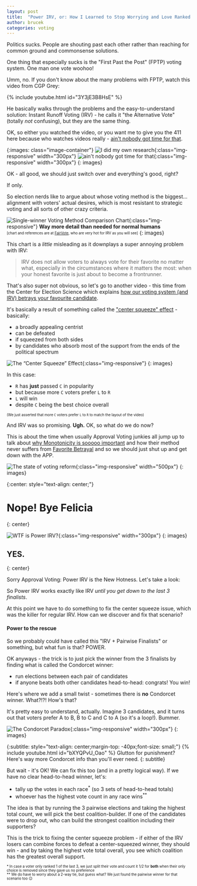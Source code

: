 ```yaml
---
layout: post
title:  "Power IRV, or: How I Learned to Stop Worrying and Love Ranked Choice Voting"
author: brucek
categories: voting
---
```

Politics sucks.  People are shouting past each other rather than reaching for common ground and commonsense solutions.

One thing that especially sucks is the "First Past the Post" (FPTP) voting system.  One man one vote woohoo!

Umm, no.  If you don't know about the many problems with FPTP, watch this video from CGP Grey:

{% include youtube.html id="3Y3jE3B8HsE" %}

He basically walks through the problems and the easy-to-understand solution:  Instant Runoff Voting (IRV) - he calls it "the Alternative Vote" (totally *not* confusing), but they are the same thing.

OK, so either you watched the video, or you want me to give you the 411 here because who watches videos really - [ain't nobody got time for that](https://youtu.be/bFEoMO0pc7k).

{:images: class="image-container"}
![I did my own research](/assets/images/didmyownresearch.png){:class="img-responsive" width="300px"}
![ain't nobody got time for that](/assets/images/angtft.jpg){:class="img-responsive" width="300px"}
{: images}

OK - all good, we should just switch over and everything's good, right?

If only.

So election nerds like to argue about whose voting method is the biggest... alignment with voters' actual desires, which is most resistant to strategic voting and all sorts of other crazy criteria.

![Single-winner Voting Method Comparison Chart](/assets/images/voting_chart.png){:class="img-responsive"}
**Way more detail than needed for normal humans**  
<sub><sup>[chart and references are at [FairVote](https://archive3.fairvote.org/reforms/instant-runoff-voting/irv-and-the-status-quo/irv-versus-alternative-reforms/single-winner-voting-method-comparison-chart/), who are very hot for IRV as you will see]</sup></sub>
{: images}

This chart is a *little* misleading as it downplays a super annoying problem with IRV:

> IRV does not allow voters to always vote for their favorite no matter what, especially in the circumstances where it matters the most: when your honest favorite is just about to become a frontrunner.

That's also super not obvious, so let's go to another video - this time from the Center for Election Science which explains [how our voting system (and IRV) betrays your favourite candidate](https://youtu.be/JtKAScORevQ).

It's basically a result of something called the ["center squeeze" effect](https://electionscience.org/library/the-center-squeeze-effect/) - basically:

* a broadly appealing centrist
* can be defeated 
* if squeezed from both sides
* by candidates who absorb most of the support from the ends of the political spectrum

![The “Center Squeeze” Effect](/assets/images/center_squeeze_effect_diagram.png){:class="img-responsive"}
{: images}

In this case:
* `R` has **just** passed `C` in popularity
* but because more `C` voters prefer `L` to `R`
* `L` will win
* despite `C` being the best choice overall

<sub><sup>(We just asserted that more `C` voters prefer `L` to `R` to match the layout of the video)</sup></sub>

And IRV was so promising.  **Ugh.**  OK, so what do we do now?

This is about the time when usually Approval Voting junkies all jump up to talk about [why Monotonicity is sooooo important](https://electowiki.org/wiki/Monotonicity#2009_Burlington.2C_Vermont_mayoral_election) and how their method never suffers from [Favorite Betrayal](https://electowiki.org/wiki/Favorite_betrayal_criterion) and so we should just shut up and get down with the APP.

![The state of voting reform](/assets/images/distracted_voters.png){:class="img-responsive" width="500px"}
{: images}

{:center: style="text-align: center;"}
# Nope!  Bye Felicia
{: center}

![WTF is Power IRV?](/assets/images/power_skeptical.png){:class="img-responsive" width="300px"}
{: images}

## YES.
{: center}

Sorry Approval Voting:  Power IRV is the New Hotness. Let's take a look:

So Power IRV works exactly like IRV *until you get down to the last 3 finalists*.

At this point we have to do something to fix the center squeeze issue, which was the killer for regular IRV.  How can we discover and fix that scenario?

#### Power to the rescue

So we probably could have called this "IRV + Pairwise Finalists" or something, but what fun is that?  POWER.

OK anyways - the trick is to just pick the winner from the 3 finalists by finding what is called the Condorcet winner:

* run elections between each pair of candidates
* if anyone beats both other candidates head-to-head:  congrats!  You win!

Here's where we add a small twist - sometimes there is **no** Condorcet winner.  What?!?!  How's that?

It's pretty easy to understand, actually.  Imagine 3 candidates, and it turns out that voters prefer A to B, B to C and C to A (so it's a loop!).  Bummer.

![The Condorcet Paradox](/assets/images/condorcet_paradox.png){:class="img-responsive" width="300px"}
{: images}

{:subtitle: style="text-align: center;margin-top: -40px;font-size: small;"}
{% include youtube.html id="bXYQPvU_Oao" %}
Glutton for punishment?  Here's way more Condorcet info than you'll ever need.
{: subtitle}

But wait - it's OK!  We can fix this too (and in a pretty logical way).  If we have no clear head-to-head winner, let's:

* tally up the votes in each race<sup>*</sup> (so 3 sets of head-to-head totals)
* whoever has the highest vote count in any race wins<sup>**</sup>

The idea is that by running the 3 pairwise elections and taking the highest total count, we will pick the best coalition-builder.  If one of the candidates were to drop out, who can build the strongest coalition including their supporters?

This is the trick to fixing the center squeeze problem - if either of the IRV losers can combine forces to defeat a center-squeezed winner, they should win - and by taking the highest vote total overall, you see which coalition has the greatest overall support.

<sub><sup>* In case a voter only ranked 1 of the last 3, we just split their vote and count it 1/2 for **both** when their only choice is removed since they gave us no preference</sup></sub>  
<sub><sup>** We do have to worry about a 2-way tie, but guess what?  We just found the pairwise winner for that scenario too 😉</sup></sub>
